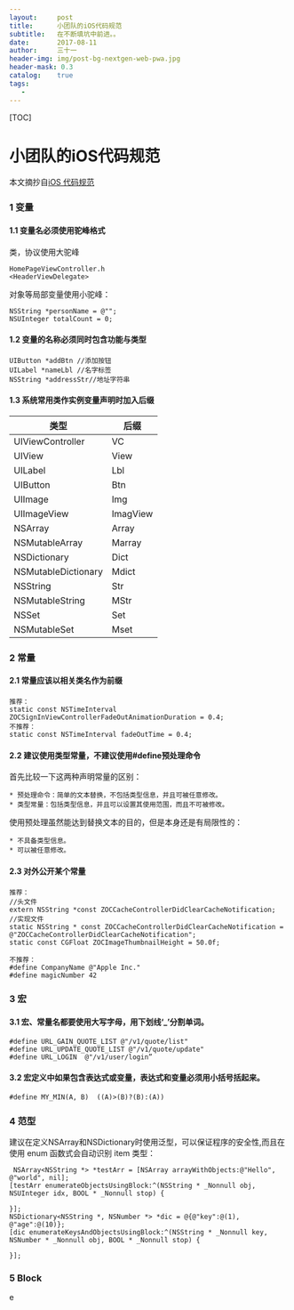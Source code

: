 ```yaml
---
layout:     post
title:      小团队的iOS代码规范
subtitle:   在不断填坑中前进。。
date:       2017-08-11
author:     三十一
header-img: img/post-bg-nextgen-web-pwa.jpg
header-mask: 0.3
catalog:    true
tags:
   - 
---
```

[TOC]
# 小团队的iOS代码规范

本文摘抄自<a font="24px">[iOS 代码规范](https://knightsj.github.io/2017/06/14/iOS%20%E4%BB%A3%E7%A0%81%E8%A7%84%E8%8C%83/#more)</a>
### 1 变量
#### 1.1 变量名必须使用驼峰格式
类，协议使用大驼峰

```
HomePageViewController.h
<HeaderViewDelegate>
```
对象等局部变量使用小驼峰：

```
NSString *personName = @"";
NSUInteger totalCount = 0;
```
#### 1.2 变量的名称必须同时包含功能与类型


```
UIButton *addBtn //添加按钮
UILabel *nameLbl //名字标签
NSString *addressStr//地址字符串

```

#### 1.3 系统常用类作实例变量声明时加入后缀

| 类型 | 后缀 |
| --- | --- |
| UIViewController | VC |
| UIView | View |
| UILabel | Lbl |
| UIButton | Btn |
| UIImage | Img |
| UIImageView | ImagView |
| NSArray | Array |
| NSMutableArray|  Marray|
| NSDictionary  | Dict |
| NSMutableDictionary  | Mdict  |
| NSString | Str |
| NSMutableString| MStr |
| NSSet |  Set |
| NSMutableSet  | Mset |

### 2 常量
#### 2.1 常量应该以相关类名作为前缀
```
推荐：
static const NSTimeInterval ZOCSignInViewControllerFadeOutAnimationDuration = 0.4;
不推荐：
static const NSTimeInterval fadeOutTime = 0.4;
```
#### 2.2 建议使用类型常量，不建议使用#define预处理命令
首先比较一下这两种声明常量的区别：

    * 预处理命令：简单的文本替换，不包括类型信息，并且可被任意修改。
    * 类型常量：包括类型信息，并且可以设置其使用范围，而且不可被修改。

使用预处理虽然能达到替换文本的目的，但是本身还是有局限性的：

    * 不具备类型信息。
    * 可以被任意修改。
    

#### 2.3 对外公开某个常量

```
推荐：
//头文件
extern NSString *const ZOCCacheControllerDidClearCacheNotification;
//实现文件
static NSString * const ZOCCacheControllerDidClearCacheNotification = @"ZOCCacheControllerDidClearCacheNotification";
static const CGFloat ZOCImageThumbnailHeight = 50.0f;

不推荐：
#define CompanyName @"Apple Inc." 
#define magicNumber 42
```
### 3 宏
#### 3.1 宏、常量名都要使用大写字母，用下划线‘_’分割单词。

```
#define URL_GAIN_QUOTE_LIST @"/v1/quote/list"
#define URL_UPDATE_QUOTE_LIST @"/v1/quote/update"
#define URL_LOGIN  @"/v1/user/login”
```

#### 3.2 宏定义中如果包含表达式或变量，表达式和变量必须用小括号括起来。

```
#define MY_MIN(A, B)  ((A)>(B)?(B):(A))
```

### 4 范型

建议在定义NSArray和NSDictionary时使用泛型，可以保证程序的安全性,而且在使用 enum 函数式会自动识别 item 类型：

```
 NSArray<NSString *> *testArr = [NSArray arrayWithObjects:@"Hello", @"world", nil];
[testArr enumerateObjectsUsingBlock:^(NSString * _Nonnull obj, NSUInteger idx, BOOL * _Nonnull stop) {
        
}];
NSDictionary<NSString *, NSNumber *> *dic = @{@"key":@(1), @"age":@(10)};
[dic enumerateKeysAndObjectsUsingBlock:^(NSString * _Nonnull key, NSNumber * _Nonnull obj, BOOL * _Nonnull stop) {
       
}];
```

### 5 Block
e


